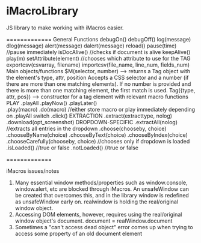 iMacroLibrary
=============

JS library to make working with iMacros easier.

=============
General Functions
	debugOn()	debugOff()
	log(message)	dlog(message)
	alert(message)	dalert(message)
	reload()
	pause(time) //pause immediately
	isDocAlive() //checks if document is alive
	keepAlive()
	play(m)
	setAttribute(element) //chooses which attribute to use for the TAG
	exportcsv(csvarray, filename)
	importcsv(file_name, line_num, fields_num)
Main objects/functions
	$M(selector, number) --> returns a Tag object with the element's type, attr, position
		Accepts a CSS selector and a number (if there are more than one matching elements).
		If no number is provided and there is more than one matching element, the first match is used.
	Tag({type, attr, pos}) --> constructor for a tag element with relevant macro functions
		PLAY
			.playAll	.playNow()	.playLater()	
			.play(macro)
			.do(macro)	//either store macro or play immediately depending on .playAll switch
			.click()
		EXTRACTION
			.extract(extracttype, nolog)
			.download(opt_screenshot)
		DROPDOWN-SPECIFIC
			.extractAll(nolog) //extracts all entries in the dropdown
			.choose(chooseby, choice)
				.chooseByName(choice)
				.chooseByText(choice)
				.chooseByIndex(choice)
			.chooseCarefully(chooseby, choice) //chooses only if dropdown is loaded
			.isLoaded() //true or false
				.notLoaded() //true or false

=============

iMacros issues/notes
  1. Many essential window methods/properties such as window.console, window.alert, etc are blocked through iMacros. 
     An unsafeWindow can be created that overcomes this, and in the library window is redefined as unsafeWindow early on.
     realwindow is holding the real/original window object.
  2. Accessing DOM elements, however, requires using the real/original window object's document. 
     document = realWindow.document
  3. Sometimes a "can't access dead object" error comes up when trying to access some property of an old document element
     
